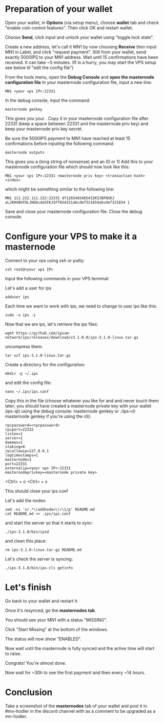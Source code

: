 # Preparation of your wallet

Open your wallet, in __Options__ (via setup menu), choose __wallet__ tab and check "enable coin control features". Then click OK and restart wallet.

Choose __Send__, click input and unlock your wallet using "toggle lock state".

Create a new address, let's call it MN1 by now choosing __Receive__ then input MN1 in Label, and click "request payment".
Still from your wallet, send exactly 5000IPS to your MN1 address.
Wait until 15 confirmations have been received. It can take ~5 minutes. (If in a hurry, you may start the VPS setup see below til "edit the config file")

From the tools menu, open the __Debug Console__ and __open the masternode configuration file__
In your masternode configuration file, input a new line:

```MN1 <your vps IP>:22331 ```

In the debug console, input the command:

```masternode genkey```

This gives you your <masternode priv key>. Copy it in your masternode configuration file after 22331 (keep a space between 22331 and the masternode priv key) and keep your masternode priv key secret.

Be sure the 5000IPS payment to MN1 have reached at least 15 confirmations before inputing the following command:

```masternode outputs```

This gives you a <transaction hash> (long string of nonsense) and an <index> (0 or 1)
Add this to your masternode configuration file which should now look like this:
  
```MN1 <your vps IP>:22331 <masternode priv key> <transaction hash> <index>```

  which might be something similar to the following line:
  
```MN1 111.222.111.222:22331 df1265465465432KSJBFNSKJ aLJKHVBSFDLJHGbcdeSFKJSFf654321abcdef321654abcdef321654 1```

Save and close your masternode configuration file.
Close the debug console.

# Configure your VPS to make it a masternode

Connect to your vps using ssh or putty:

```ssh root@<your vps IP>```

Input the following commands in your VPS terminal:

Let's add a user for ips

```adduser ips```

Each time we want to work with ips, we need to change to user ips like this:

```sudo -u ips -i```

Now that we are ips, let's retrieve the ips files:

```wget https://github.com/ipsum-network/ips/releases/download/v3.1.0.0/ips-3.1.0-linux.tar.gz```

uncompress them:

```tar xzf ips-3.1.0-linux.tar.gz```

Create a directory for the configuration:

```mkdir -p ~/.ips```

and edit the config file:

```nano ~/.ips/ips.conf```

Copy this in the file (choose whatever you like for <rpcusername> and <rpcpassword> and never touch them later; you should have created a masternode private key with your wallet (ips-qt) using the debug console: masternode genkey or ./ips-cli masternode genkey if you're using the cli):

```rpcuser=<rpcusername>
rpcpassword=<rpcpassword>
rpcport=22332
listen=1
server=1
daemon=1
staking=0
rpcallowip=127.0.0.1
logtimestamps=1
masternode=1
port=22331
externalip=<your vps IP>:22331
masternodeprivkey=<masternode private key>
```

\<Ctrl> + o \<Ctrl> + x

This should close your ips.conf

Let's add the nodes:

```wget https://github.com/ipsum-network/seeds/blob/master/README.md
sed -ni 's/.*\(addnode=\)/\1/p' README.md
cat README.md >> .ips/ips.conf
```
and start the server so that it starts to sync:

```./ips-3.1.0/bin/ipsd```

and clean this place:

```rm ips-3.1.0-linux.tar.gz README.md```

Let's check the server is syncing:

```./ips-3.1.0/bin/ips-cli getinfo```

# Let's finish

Go back to your wallet and restart it.

Once it's resynced, go the __masternodes tab__.

You should see your MN1 with a status "MISSING".

Click "Start Missing" at the bottom of the windows.

The status will now show "ENABLED".

Now wait until the masternode is fully synced and the active time will start to raise.

Congrats! You're almost done.

Now wait for ~30h to see the first payment and then every ~14 hours.

# Conclusion

Take a screenshot of the __masternodes__ tab of your wallet and post it in #mn-hodler in the discord channel with <your vps IP> as a comment to be upgraded as a mn-hodler.
